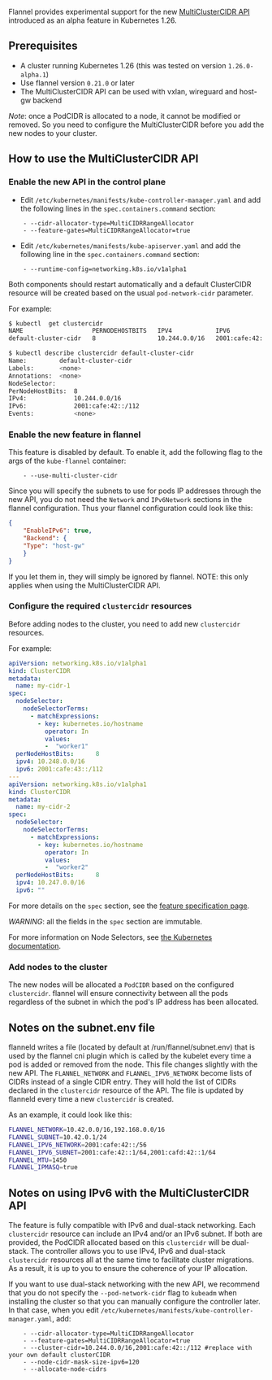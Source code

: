 Flannel provides experimental support for the new [MultiClusterCIDR API](https://github.com/kubernetes/enhancements/tree/master/keps/sig-network/2593-multiple-cluster-cidrs) introduced as an alpha feature in Kubernetes 1.26.

## Prerequisites
* A cluster running Kubernetes 1.26 (this was tested on version `1.26.0-alpha.1`)
* Use flannel version `0.21.0` or later
* The MultiClusterCIDR API can be used with vxlan, wireguard and host-gw backend

*Note*: once a PodCIDR is allocated to a node, it cannot be modified or removed. So you need to configure the MultiClusterCIDR before you add the new nodes to your cluster.

## How to use the MultiClusterCIDR API
### Enable the new API in the control plane
* Edit `/etc/kubernetes/manifests/kube-controller-manager.yaml` and add the following lines in the `spec.containers.command` section:
```
    - --cidr-allocator-type=MultiCIDRRangeAllocator
    - --feature-gates=MultiCIDRRangeAllocator=true
```

* Edit `/etc/kubernetes/manifests/kube-apiserver.yaml` and add the following line in the `spec.containers.command` section:
```
    - --runtime-config=networking.k8s.io/v1alpha1
```

Both components should restart automatically and a default ClusterCIDR resource will be created based on the usual `pod-network-cidr` parameter.

For example:
```bash
$ kubectl  get clustercidr
NAME                   PERNODEHOSTBITS   IPV4            IPV6                 AGE
default-cluster-cidr   8                 10.244.0.0/16   2001:cafe:42::/112   24h

$ kubectl describe clustercidr default-cluster-cidr
Name:         default-cluster-cidr
Labels:       <none>
Annotations:  <none>
NodeSelector:
PerNodeHostBits:  8
IPv4:             10.244.0.0/16
IPv6:             2001:cafe:42::/112
Events:           <none>
```

### Enable the new feature in flannel
This feature is disabled by default. To enable it, add the following flag to the args of the `kube-flannel` container:
```
    - --use-multi-cluster-cidr
```

Since you will specify the subnets to use for pods IP addresses through the new API, you do not need the `Network` and `IPv6Network` sections in the flannel configuration. Thus your flannel configuration could look like this:
```json
{
    "EnableIPv6": true,
    "Backend": {
    "Type": "host-gw"
    }
}
```


If you let them in, they will simply be ignored by flannel.
NOTE: this only applies when using the MultiClusterCIDR API.

### Configure the required `clustercidr` resources
Before adding nodes to the cluster, you need to add new `clustercidr` resources.

For example:
```yaml
apiVersion: networking.k8s.io/v1alpha1
kind: ClusterCIDR
metadata:
  name: my-cidr-1
spec:
  nodeSelector:
    nodeSelectorTerms:
      - matchExpressions:
        - key: kubernetes.io/hostname
          operator: In
          values:
          -  "worker1"
  perNodeHostBits:      8
  ipv4: 10.248.0.0/16
  ipv6: 2001:cafe:43::/112
---
apiVersion: networking.k8s.io/v1alpha1
kind: ClusterCIDR
metadata:
  name: my-cidr-2
spec:
  nodeSelector:
    nodeSelectorTerms:
      - matchExpressions:
        - key: kubernetes.io/hostname
          operator: In
          values:
          -  "worker2"
  perNodeHostBits:      8
  ipv4: 10.247.0.0/16
  ipv6: ""
```
For more details on the `spec` section, see the [feature specification page](https://github.com/kubernetes/enhancements/tree/master/keps/sig-network/2593-multiple-cluster-cidrs#expected-behavior).

*WARNING*: all the fields in the `spec` section are immutable.

For more information on Node Selectors, see [the Kubernetes documentation](https://kubernetes.io/docs/concepts/scheduling-eviction/assign-pod-node/).

### Add nodes to the cluster
The new nodes will be allocated a `PodCIDR` based on the configured `clustercidr`.
flannel will ensure connectivity between all the pods regardless of the subnet in which the pod's IP address has been allocated.

## Notes on the subnet.env file
flanneld writes a file (located by default at /run/flannel/subnet.env) that is used by the flannel cni plugin which is called by the kubelet every time a pod is added or removed from the node. This file changes slightly with the new API. The `FLANNEL_NETWORK` and `FLANNEL_IPV6_NETWORK` become lists of CIDRs instead of a single CIDR entry. They will hold the list of CIDRs declared in the `clustercidr` resource of the API. The file is updated by flanneld every time a new `clustercidr` is created.

As an example, it could look like this:
```bash
FLANNEL_NETWORK=10.42.0.0/16,192.168.0.0/16
FLANNEL_SUBNET=10.42.0.1/24
FLANNEL_IPV6_NETWORK=2001:cafe:42::/56
FLANNEL_IPV6_SUBNET=2001:cafe:42::1/64,2001:cafd:42::1/64
FLANNEL_MTU=1450
FLANNEL_IPMASQ=true
```

## Notes on using IPv6 with the MultiClusterCIDR API
The feature is fully compatible with IPv6 and dual-stack networking.
Each `clustercidr` resource can include an IPv4 and/or an IPv6 subnet.
If both are provided, the PodCIDR allocated based on this `clustercidr` will be dual-stack.
The controller allows you to use IPv4, IPv6 and dual-stack `clustercidr` resources all at the same time to facilitate cluster migrations.
As a result, it is up to you to ensure the coherence of your IP allocation.

If you want to use dual-stack networking with the new API, we recommend that you do not specify the `--pod-network-cidr` flag to `kubeadm` when installing the cluster so that you can manually configure the controller later.
In that case, when you edit `/etc/kubernetes/manifests/kube-controller-manager.yaml`, add:
```
    - --cidr-allocator-type=MultiCIDRRangeAllocator
    - --feature-gates=MultiCIDRRangeAllocator=true
    - --cluster-cidr=10.244.0.0/16,2001:cafe:42::/112 #replace with your own default clusterCIDR
    - --node-cidr-mask-size-ipv6=120
    - --allocate-node-cidrs
```
